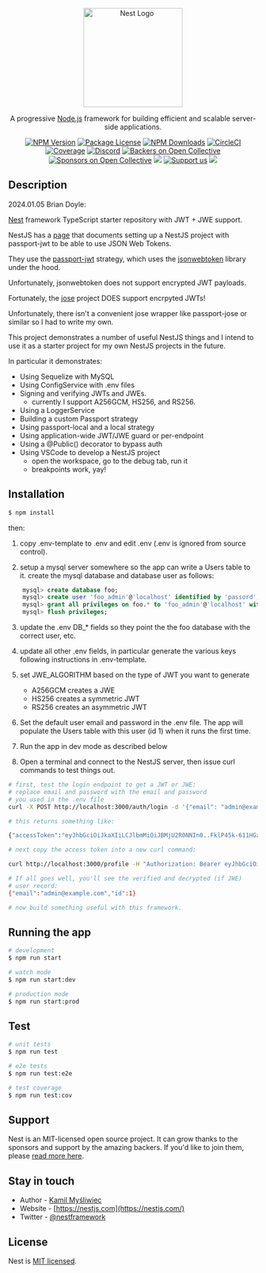 <p align="center">
  <a href="http://nestjs.com/" target="blank"><img src="https://nestjs.com/img/logo-small.svg" width="200" alt="Nest Logo" /></a>
</p>

[circleci-image]: https://img.shields.io/circleci/build/github/nestjs/nest/master?token=abc123def456
[circleci-url]: https://circleci.com/gh/nestjs/nest

  <p align="center">A progressive <a href="http://nodejs.org" target="_blank">Node.js</a> framework for building efficient and scalable server-side applications.</p>
    <p align="center">
<a href="https://www.npmjs.com/~nestjscore" target="_blank"><img src="https://img.shields.io/npm/v/@nestjs/core.svg" alt="NPM Version" /></a>
<a href="https://www.npmjs.com/~nestjscore" target="_blank"><img src="https://img.shields.io/npm/l/@nestjs/core.svg" alt="Package License" /></a>
<a href="https://www.npmjs.com/~nestjscore" target="_blank"><img src="https://img.shields.io/npm/dm/@nestjs/common.svg" alt="NPM Downloads" /></a>
<a href="https://circleci.com/gh/nestjs/nest" target="_blank"><img src="https://img.shields.io/circleci/build/github/nestjs/nest/master" alt="CircleCI" /></a>
<a href="https://coveralls.io/github/nestjs/nest?branch=master" target="_blank"><img src="https://coveralls.io/repos/github/nestjs/nest/badge.svg?branch=master#9" alt="Coverage" /></a>
<a href="https://discord.gg/G7Qnnhy" target="_blank"><img src="https://img.shields.io/badge/discord-online-brightgreen.svg" alt="Discord"/></a>
<a href="https://opencollective.com/nest#backer" target="_blank"><img src="https://opencollective.com/nest/backers/badge.svg" alt="Backers on Open Collective" /></a>
<a href="https://opencollective.com/nest#sponsor" target="_blank"><img src="https://opencollective.com/nest/sponsors/badge.svg" alt="Sponsors on Open Collective" /></a>
  <a href="https://paypal.me/kamilmysliwiec" target="_blank"><img src="https://img.shields.io/badge/Donate-PayPal-ff3f59.svg"/></a>
    <a href="https://opencollective.com/nest#sponsor"  target="_blank"><img src="https://img.shields.io/badge/Support%20us-Open%20Collective-41B883.svg" alt="Support us"></a>
  <a href="https://twitter.com/nestframework" target="_blank"><img src="https://img.shields.io/twitter/follow/nestframework.svg?style=social&label=Follow"></a>
</p>
  <!--[![Backers on Open Collective](https://opencollective.com/nest/backers/badge.svg)](https://opencollective.com/nest#backer)
  [![Sponsors on Open Collective](https://opencollective.com/nest/sponsors/badge.svg)](https://opencollective.com/nest#sponsor)-->

## Description

2024.01.05 Brian Doyle:

[Nest](https://github.com/nestjs/nest) framework TypeScript starter repository with JWT + JWE support.

NestJS has a [page](https://docs.nestjs.com/recipes/passport) that documents setting up a NestJS project with passport-jwt to be able to use JSON Web Tokens.

They use the [passport-jwt](https://www.passportjs.org/packages/passport-jwt/) strategy, which uses the [jsonwebtoken](https://github.com/auth0/node-jsonwebtoken) library under the hood.

Unfortunately, jsonwebtoken does not support encrypted JWT payloads.

Fortunately, the [jose](https://github.com/panva/jose) project DOES support encrpyted JWTs!

Unfortunately, there isn't a convenient jose wrapper like passport-jose or similar so I had to write my own.

This project demonstrates a number of useful NestJS things and I intend to use it as a starter project for my own NestJS projects in the future.

In particular it demonstrates:

- Using Sequelize with MySQL
- Using ConfigService with .env files
- Signing and verifying JWTs and JWEs.
    - currently I support A256GCM, HS256, and RS256.
- Using a LoggerService
- Building a custom Passport strategy
- Using passport-local and a local strategy
- Using application-wide JWT/JWE guard or per-endpoint
- Using a @Public() decorator to bypass auth
- Using VSCode to develop a NestJS project
    - open the workspace, go to the debug tab, run it
    - breakpoints work, yay!

## Installation

```bash
$ npm install
```

then:

1. copy .env-template to .env and edit .env (.env is ignored from source control).

2. setup a mysql server somewhere so the app can write a Users table to it. create the mysql database and database user as follows:

```sql
    mysql> create database foo;
    mysql> create user 'foo_admin'@'localhost' identified by 'passord';
    mysql> grant all privileges on foo.* to 'foo_admin'@'localhost' with grant option;
    mysql> flush privileges;
```

3. update the .env DB_* fields so they point the the foo database with the correct user, etc.

4. update all other .env fields, in particular generate the various keys following instructions in .env-template.

5. set JWE_ALGORITHM based on the type of JWT you want to generate

    - A256GCM creates a JWE
    - HS256 creates a symmetric JWT
    - RS256 creates an asymmetric JWT

6. Set the default user email and password in the .env file. The app will populate the Users table with this user (id 1) when it runs the first time.

7. Run the app in dev mode as described below

8. Open a terminal and connect to the NestJS server, then issue curl commands to test things out.

```bash
# first, test the login endpoint to get a JWT or JWE:
# replace email and password with the email and password
# you used in the .env file
curl -X POST http://localhost:3000/auth/login -d '{"email": "admin@example.com", "password": "admin"}' -H "Content-Type: application/json"

# this returns something like:

{"accessToken":"eyJhbGciOiJkaXIiLCJlbmMiOiJBMjU2R0NNIn0..FklP45k-611HGziE.nwka3-HlSYXrbHH88KD4AetoOiUcVq1gUIaBidr7ySpodgYFNqnqOpOIgNqrI9hDEeO3yqhlfO5orrQ3ldyyubSW0IqkUFF5FblfOZ9pSK4ZfUp1yKSBOhNSK9Vdem003QJtV887HcL-hxXTddY.iPeGdt0Ua4Q3XC8znAxhoQ"}

# next copy the access token into a new curl command:

curl http://localhost:3000/profile -H "Authorization: Bearer eyJhbGciOiJkaXIiLCJlbmMiOiJBMjU2R0NNIn0..FklP45k-611HGziE.nwka3-HlSYXrbHH88KD4AetoOiUcVq1gUIaBidr7ySpodgYFNqnqOpOIgNqrI9hDEeO3yqhlfO5orrQ3ldyyubSW0IqkUFF5FblfOZ9pSK4ZfUp1yKSBOhNSK9Vdem003QJtV887HcL-hxXTddY.iPeGdt0Ua4Q3XC8znAxhoQ"

# If all goes well, you'll see the verified and decrypted (if JWE)
# user record:
{"email":"admin@example.com","id":1}

# now build something useful with this framework.
```

## Running the app

```bash
# development
$ npm run start

# watch mode
$ npm run start:dev

# production mode
$ npm run start:prod
```

## Test

```bash
# unit tests
$ npm run test

# e2e tests
$ npm run test:e2e

# test coverage
$ npm run test:cov
```

## Support

Nest is an MIT-licensed open source project. It can grow thanks to the sponsors and support by the amazing backers. If you'd like to join them, please [read more here](https://docs.nestjs.com/support).

## Stay in touch

- Author - [Kamil Myśliwiec](https://kamilmysliwiec.com)
- Website - [https://nestjs.com](https://nestjs.com/)
- Twitter - [@nestframework](https://twitter.com/nestframework)

## License

Nest is [MIT licensed](LICENSE).
